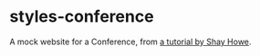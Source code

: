 # styles-conference
A mock website for a Conference, from [a tutorial by Shay Howe](https://learn.shayhowe.com/html-css/).
